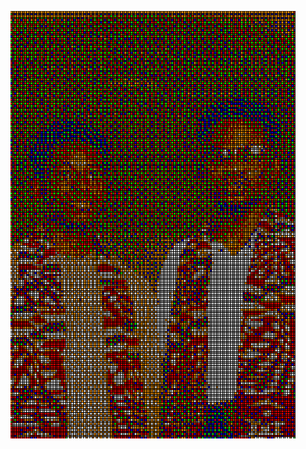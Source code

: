 <!-- <h2 align="left"> Hi there👋 </h2>
<p>
    <img src="https://komarev.com/ghpvc/?username=Richard-Quayson&color=71c7ec&style=flat" alt="profile-view-counter"/>
</p>

<a href="https://github.com/Richard-Quayson">
    <img src="https://readme-typing-svg.demolab.com?font=Lato&weight=500&size=18&duration=3000&pause=50&vCenter=true&multiline=true&width=1000&height=75&lines=%F0%9F%91%A8%F0%9F%8F%BB%E2%80%8D%F0%9F%92%BB+I'm+Richard+Quayson;%F0%9F%A7%92%F0%9F%8F%BB+Software+Engineer+%7C+LLM+Enthusiast+%7C+Django+Engineer;%F0%9F%91%A9%F0%9F%8F%BC%E2%80%8D%F0%9F%8E%93+Computer+Science+Alumnus+%40+Ashesi+University%2C+Ghana" alt="Typing SVG" />
</a> -->

<!-- ### ✌︎︎ I am available for hire. -->
<!--
### **[Resume](https://drive.google.com/file/d/1-VfCrKhJI2cfVFurCk4Yx_ddbbX2OK2L/view?usp=sharing)**

## About Me

<p> I'm a <b>Backend Engineer</b> with three years of experience building scalable systems and APIs in Python (Flask, Django) and integrating them with modern frontend technologies like React and TailwindCSS. While my primary focus is backend engineering, I’m equally decent in frontend work and have hands-on experience creating seamless integrations between backend services and user interfaces. </p>
<p>
    I have interests in <b>Software Engineering</b> and <b>Large Language Models</b> or Machine Learning in general. Looking forward to collaborating on any project related in these two primary fields and more.
</p>

## GitHub Analytics

<p align="center">
    <img height="180em" src="https://streak-stats.demolab.com/?user=Richard-Quayson&theme=algolia&fire=orange&ring=orange&currStreakNum=white&currStreakLabel=deepskyblue" alt="Streak Card">
</p>

<p align="center">
    <img height="180cm" src="http://github-profile-summary-cards.vercel.app/api/cards/profile-details?username=Richard-Quayson&theme=algolia" alt="Contribution Graph">
</p>

<p align="center">
    <img height="180em" src="https://github-readme-stats-eight-theta.vercel.app/api?username=Richard-Quayson&show_icons=true&theme=algolia&include_all_commits=true&count_private=true" alt="General Statistics"/>
    &nbsp; &nbsp; &nbsp;
    <img height="180em" src="https://github-readme-stats.vercel.app/api/top-langs/?username=Richard-Quayson&layout=compact&langs_count=8&theme=algolia"/ alt="Most Used Languages">
</p>

<p>
    <b>NOTE:</b>
    Top languages, Total PRs, Total Issues and Contributed to is only a metric of the languages my public code consists of and doesn't reflect experience or skill level.
<p>

## Connect with Me

<p align="center">
    <a href="https://richard-quayson.github.io/">
        <img src="https://img.shields.io/badge/-Richard Quayson-3423A6?style=flat&logo=Github&logoColor=white" height="25"/>
    </a>
    &nbsp; &nbsp; &nbsp;
    <a href="https://www.linkedin.com/in/richard-quayson/">
        <img src="https://img.shields.io/badge/-Richard Quayson-0077B5?style=flat&logo=Linkedin&logoColor=white" height="25"/>
    </a>
    &nbsp; &nbsp; &nbsp;
    <a href="mailto:richard.quayson80@gmail.com">
        <img src="https://img.shields.io/badge/-richard.quayson80@gmail.com-D14836?style=flat&logo=Gmail&logoColor=white" height="25"/>
    </a>
    &nbsp; &nbsp; &nbsp;
</p>

## Tools and Technologies

<details>
<summary>Languages</summary>

<br>

<p>
    <img src="https://skillicons.dev/icons?i=py,java,cpp,c,js,php,r,regex,dart,html,css"/>
</p>
</details>

<details>
<summary>Frameworks</summary>

<br>

<p>
    <img src="https://skillicons.dev/icons?i=django,flask,react,flutter,spring,tailwind,bootstrap"/>
</p>
</details>

<details>
<summary>Databases</summary>

<br>

<p>
    <img src="https://skillicons.dev/icons?i=mysql,postgresql,sqlite,mongodb,firebase"/>
</p>
</details>

<details>
<summary>Deployments</summary>

<br>

<p>
    <img src="https://skillicons.dev/icons?i=docker,kubernetes,gcp"/>
</p>
</details>

<details>
<summary>Version Control</summary>

<br>

<p>
    <img src="https://skillicons.dev/icons?i=git,github"/>
</p>
</details>

<details>
<summary>More Tools</summary>

<br>

<p>
    <img src="https://skillicons.dev/icons?i=postman,figma"/>
</p>
</details>

<details>
<summary>IDEs</summary>

<br>

<p>
    <img src="https://skillicons.dev/icons?i=vscode,visualstudio,pycharm,idea,clion,anaconda"/>
</p>
</details> -->

<p align="center">
    <img src="rb.png">
</p>
